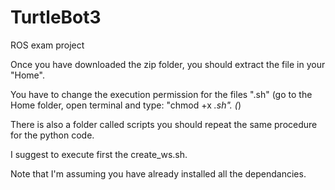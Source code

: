 # TurtleBot3
ROS exam project


Once you have downloaded the zip folder, you should extract the file in your "Home". 

You have to change the execution permission for the files ".sh" (go to the Home folder, open terminal and type: "chmod +x *.sh". (*)

There is also a folder called scripts you should  repeat the same procedure for the python code.

I suggest to execute first the create_ws.sh. 


Note that I'm assuming you have already installed all the dependancies.

